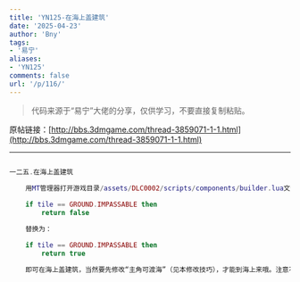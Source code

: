 ```yaml
---
title: 'YN125-在海上盖建筑'
date: '2025-04-23'
author: 'Bny'
tags:
- '易宁'
aliases:
- 'YN125'
comments: false
url: '/p/116/'
---
```


> 代码来源于“易宁”大佬的分享，仅供学习，不要直接复制粘贴。

原帖链接：[http://bbs.3dmgame.com/thread-3859071-1-1.html](http://bbs.3dmgame.com/thread-3859071-1-1.html)

---

```lua  

一二五.在海上盖建筑

	用MT管理器打开游戏目录/assets/DLC0002/scripts/components/builder.lua文件，将下列内容：
	
	if tile == GROUND.IMPASSABLE then
		return false

	替换为：

	if tile == GROUND.IMPASSABLE then
		return true

	即可在海上盖建筑，当然要先修改“主角可渡海”（见本修改技巧），才能到海上来哦。注意不要在海上造墙和农田，除非你的计算机硬件配置很高

```  

